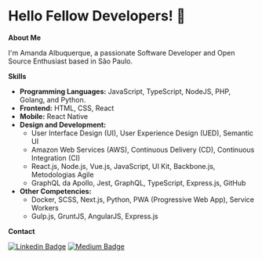 # Hello Fellow Developers! 👋

**About Me**

I'm Amanda Albuquerque, a passionate Software Developer and Open Source Enthusiast based in São Paulo.

**Skills**

- **Programming Languages:** JavaScript, TypeScript, NodeJS, PHP, Golang, and Python.
- **Frontend:** HTML, CSS, React
- **Mobile:** React Native
- **Design and Development:**
  - User Interface Design (UI), User Experience Design (UED), Semantic UI
  - Amazon Web Services (AWS), Continuous Delivery (CD), Continuous Integration (CI)
  - React.js, Node.js, Vue.js, JavaScript, UI Kit, Backbone.js, Metodologias Agile
  - GraphQL da Apollo, Jest, GraphQL, TypeScript, Express.js, GitHub
- **Other Competencies:**
  - Docker, SCSS, Next.js, Python, PWA (Progressive Web App), Service Workers
  - Gulp.js, GruntJS, AngularJS, Express.js

**Contact**

[![Linkedin Badge](https://img.shields.io/badge/-alalbux-blue?style=flat-square&logo=Linkedin&logoColor=white&link=https://www.linkedin.com/in/alalbux/)](https://www.linkedin.com/in/alalbux/)
[![Medium Badge](https://img.shields.io/badge/-alalbux-black?style=flat-square&logo=Medium&logoColor=white&link=https://medium.com/@alalbux)](https://medium.com/@alalbux)
